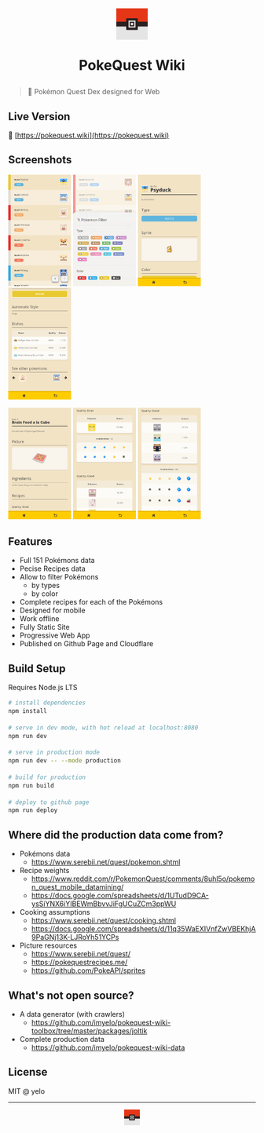 
<h1 align="center">
  <p><img width="64" src="./_medias/logo.png" /></p>
  <p>PokeQuest Wiki</p>
</h1>

> :closed_book: Pokémon Quest Dex designed for Web

## Live Version
:rocket: [https://pokequest.wiki](https://pokequest.wiki)

## Screenshots
<p>
  <a href="./_medias/screenshots/pokemons-list.png"><img width="128" src="./_medias/screenshots/pokemons-list.png" /></a>
  <a href="./_medias/screenshots/pokemons-list-filter.png"><img width="128" src="./_medias/screenshots/pokemons-list-filter.png" /></a>
  <a href="./_medias/screenshots/pokemon-detail.png"><img width="128" src="./_medias/screenshots/pokemon-detail.png" /></a>
  <a href="./_medias/screenshots/pokemon-detail-dishes.png"><img width="128" src="./_medias/screenshots/pokemon-detail-dishes.png" /></a>
</p>
<p>
  <a href="./_medias/screenshots/dish-detail.png"><img width="128" src="./_medias/screenshots/dish-detail.png" /></a>
  <a href="./_medias/screenshots/dish-detail-qualities.png"><img width="128" src="./_medias/screenshots/dish-detail-qualities.png" /></a>
  <a href="./_medias/screenshots/dish-detail-example.png"><img width="128" src="./_medias/screenshots/dish-detail-example.png" /></a>
</p>

## Features
- Full 151 Pokémons data
- Pecise Recipes data
- Allow to filter Pokémons
  - by types
  - by color
- Complete recipes for each of the Pokémons
- Designed for mobile
- Work offline
- Fully Static Site
- Progressive Web App
- Published on Github Page and Cloudflare

## Build Setup
Requires Node.js LTS

```bash
# install dependencies
npm install

# serve in dev mode, with hot reload at localhost:8080
npm run dev

# serve in production mode
npm run dev -- --mode production

# build for production
npm run build

# deploy to github page
npm run deploy
```

## Where did the production data come from?
- Pokémons data
  - https://www.serebii.net/quest/pokemon.shtml
- Recipe weights
  - https://www.reddit.com/r/PokemonQuest/comments/8uhl5o/pokemon_quest_mobile_datamining/
  - https://docs.google.com/spreadsheets/d/1UTudD9CA-ysSiYNX6iYIBEWmBbvvJiFgUCuZCm3ppWU
- Cooking assumptions
  - https://www.serebii.net/quest/cooking.shtml
  - https://docs.google.com/spreadsheets/d/11q35WaEXIVnfZwVBEKhjA9PaGNj13K-LJRoYh51YCPs
- Picture resources
  - https://www.serebii.net/quest/
  - https://pokequestrecipes.me/
  - https://github.com/PokeAPI/sprites

## What's not open source?
- A data generator (with crawlers)
  - https://github.com/imyelo/pokequest-wiki-toolbox/tree/master/packages/joltik
- Complete production data
  - https://github.com/imyelo/pokequest-wiki-data

## License
MIT @ yelo

----

<p align="center"><img width="32" src="./_medias/logo.png" /></p>
